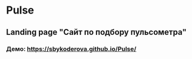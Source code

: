 # Pulse
## Landing page "Сайт по подбору пульсометра"
### Демо: https://sbykoderova.github.io/Pulse/
